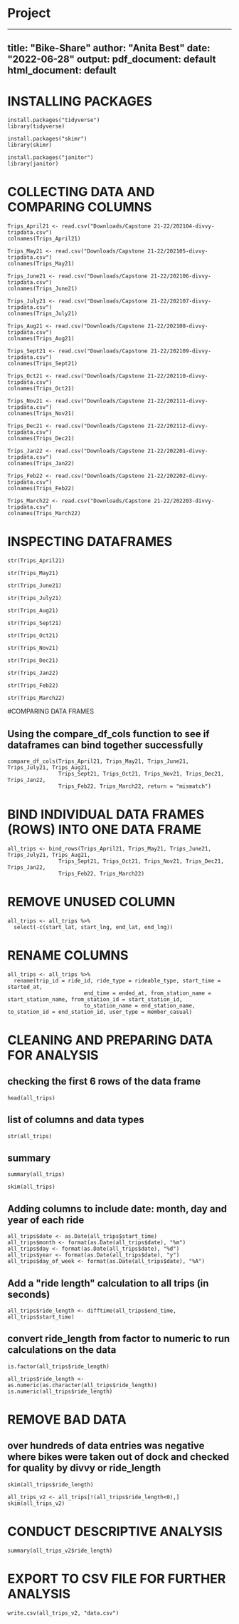 # Project
---
title: "Bike-Share"
author: "Anita Best"
date: "2022-06-28"
output:
  pdf_document: default
  html_document: default
---

# INSTALLING PACKAGES


```{r}
install.packages("tidyverse")
library(tidyverse)
```
```{r}
install.packages("skimr")
library(skimr)
```
```{r}
install.packages("janitor")
library(janitor)
```




# COLLECTING DATA AND COMPARING COLUMNS

```{r}
Trips_April21 <- read.csv("Downloads/Capstone 21-22/202104-divvy-tripdata.csv")
colnames(Trips_April21)
```

```{r}
Trips_May21 <- read.csv("Downloads/Capstone 21-22/202105-divvy-tripdata.csv")
colnames(Trips_May21)
```


```{r}
Trips_June21 <- read.csv("Downloads/Capstone 21-22/202106-divvy-tripdata.csv")
colnames(Trips_June21)
```


```{r}
Trips_July21 <- read.csv("Downloads/Capstone 21-22/202107-divvy-tripdata.csv")
colnames(Trips_July21)
```


```{r}
Trips_Aug21 <- read.csv("Downloads/Capstone 21-22/202108-divvy-tripdata.csv")
colnames(Trips_Aug21)
```


```{r}
Trips_Sept21 <- read.csv("Downloads/Capstone 21-22/202109-divvy-tripdata.csv")
colnames(Trips_Sept21)
```


```{r}
Trips_Oct21 <- read.csv("Downloads/Capstone 21-22/202110-divvy-tripdata.csv")
colnames(Trips_Oct21)
```


```{r}
Trips_Nov21 <- read.csv("Downloads/Capstone 21-22/202111-divvy-tripdata.csv")
colnames(Trips_Nov21)
```


```{r}
Trips_Dec21 <- read.csv("Downloads/Capstone 21-22/202112-divvy-tripdata.csv")
colnames(Trips_Dec21)
```


```{r}
Trips_Jan22 <- read.csv("Downloads/Capstone 21-22/202201-divvy-tripdata.csv")
colnames(Trips_Jan22)
```


```{r}
Trips_Feb22 <- read.csv("Downloads/Capstone 21-22/202202-divvy-tripdata.csv")
colnames(Trips_Feb22)
```


```{r}
Trips_March22 <- read.csv("Downloads/Capstone 21-22/202203-divvy-tripdata.csv")
colnames(Trips_March22)
```

# INSPECTING DATAFRAMES

```{r}
str(Trips_April21)
```

```{r}
str(Trips_May21)
```


```{r}
str(Trips_June21)
```


```{r}
str(Trips_July21)
```


```{r}
str(Trips_Aug21)
```


```{r}
str(Trips_Sept21)
```


```{r}
str(Trips_Oct21)
```


```{r}
str(Trips_Nov21)
```


```{r}
str(Trips_Dec21)
```


```{r}
str(Trips_Jan22)
```


```{r}
str(Trips_Feb22)
```


```{r}
str(Trips_March22)
```



#COMPARING DATA FRAMES

## Using the compare_df_cols function to see if dataframes can bind together successfully

```{r}
compare_df_cols(Trips_April21, Trips_May21, Trips_June21, Trips_July21, Trips_Aug21, 
                Trips_Sept21, Trips_Oct21, Trips_Nov21, Trips_Dec21, Trips_Jan22,
                Trips_Feb22, Trips_March22, return = "mismatch")
```

# BIND INDIVIDUAL DATA FRAMES (ROWS) INTO ONE DATA FRAME

```{r}
all_trips <- bind_rows(Trips_April21, Trips_May21, Trips_June21, Trips_July21, Trips_Aug21, 
                Trips_Sept21, Trips_Oct21, Trips_Nov21, Trips_Dec21, Trips_Jan22,
                Trips_Feb22, Trips_March22)
```

# REMOVE UNUSED COLUMN

```{r}
all_trips <- all_trips %>% 
  select(-c(start_lat, start_lng, end_lat, end_lng))
```

# RENAME COLUMNS

```{r}
all_trips <- all_trips %>% 
  rename(trip_id = ride_id, ride_type = rideable_type, start_time = started_at,
                        end_time = ended_at, from_station_name = start_station_name, from_station_id = start_station_id,
                        to_station_name = end_station_name, to_station_id = end_station_id, user_type = member_casual)
```


# CLEANING AND PREPARING DATA FOR ANALYSIS


## checking the first 6 rows of the data frame
```{r}
head(all_trips)
```


## list of columns and data types

```{r}
str(all_trips)
```


## summary
```{r}
summary(all_trips)
```


```{r}
skim(all_trips)
```


## Adding columns to include date: month, day and year of each ride

```{r}
all_trips$date <- as.Date(all_trips$start_time)
all_trips$month <- format(as.Date(all_trips$date), "%m")
all_trips$day <- format(as.Date(all_trips$date), "%d")
all_trips$year <- format(as.Date(all_trips$date), "y")
all_trips$day_of_week <- format(as.Date(all_trips$date), "%A")
```


## Add a "ride length" calculation to all trips (in seconds)

```{r}
all_trips$ride_length <- difftime(all_trips$end_time, all_trips$start_time)
```



## convert ride_length from factor to numeric to run calculations on the data

```{r}
is.factor(all_trips$ride_length)
```

```{r}
all_trips$ride_length <- as.numeric(as.character(all_trips$ride_length))
is.numeric(all_trips$ride_length)
```

# REMOVE BAD DATA
## over hundreds of data entries was negative where bikes were taken out of dock and checked for quality by divvy or ride_length


```{r}
skim(all_trips$ride_length)
```


```{r}
all_trips_v2 <- all_trips[!(all_trips$ride_length<0),]
skim(all_trips_v2)
```


# CONDUCT DESCRIPTIVE ANALYSIS

```{r}
summary(all_trips_v2$ride_length)
```

# EXPORT TO CSV FILE FOR FURTHER ANALYSIS

```{r}
write.csv(all_trips_v2, "data.csv")
```



